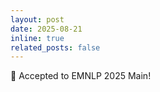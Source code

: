 ```yaml
---
layout: post
date: 2025-08-21
inline: true
related_posts: false
---
```


:page_facing_up: Accepted to EMNLP 2025 Main!

